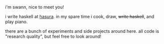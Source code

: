 i'm swann, nice to meet you!

i write haskell at [hasura](https://github.com/hasura). in my spare time i cook, draw, ~~write haskell~~, and play piano.

there are a bunch of experiments and side projects around here. all code is "research quality", but feel free to look around!
